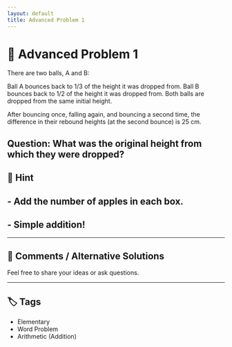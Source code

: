 ```yaml
---
layout: default
title: Advanced Problem 1 
---
```


# 🧮 Advanced Problem 1 

There are two balls, A and B:

Ball A bounces back to 1/3 of the height it was dropped from.
Ball B bounces back to 1/2 of the height it was dropped from.
Both balls are dropped from the same initial height.

After bouncing once, falling again, and bouncing a second time,
the difference in their rebound heights (at the second bounce) is 25 cm.

Question:
What was the original height from which they were dropped?
---

## 📝 Hint

## - Add the number of apples in each box.
## - Simple addition!

---

## 💬 Comments / Alternative Solutions

Feel free to share your ideas or ask questions.

---

## 🏷 Tags

- Elementary 
- Word Problem  
- Arithmetic (Addition)
